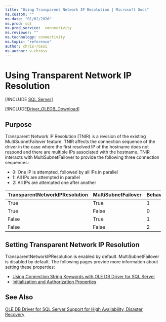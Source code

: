 ```yaml
---
title: "Using Transparent Network IP Resolution | Microsoft Docs"
ms.custom: ""
ms.date: "01/02/2020"
ms.prod: sql
ms.prod_service:  connectivity
ms.reviewer: ""
ms.technology: connectivity
ms.topic: "reference"
author: chris-rossi
ms.author: v-chross
---
```

# Using Transparent Network IP Resolution
[!INCLUDE [SQL Server](../../../includes/applies-to-version/sql-asdb-asdbmi-asa-pdw.md)]

[!INCLUDE[Driver_OLEDB_Download](../../../includes/driver_oledb_download.md)]

## Purpose
Transparent Network IP Resolution (TNIR) is a revision of the existing MultiSubnetFailover feature. TNIR affects the connection sequence of the driver in the case where the first resolved IP of the hostname does not respond and there are multiple IPs associated with the hostname. TNIR interacts with MultiSubnetFailover to provide the following three connection sequences:<br />
* 0: One IP is attempted, followed by all IPs in parallel
* 1: All IPs are attempted in parallel
* 2: All IPs are attempted one after another

|TransparentNetworkIPResolution|MultiSubnetFailover|Behavior|
|--------|--------|--------|
|True|True|1|
|True|False|0|
|False|True|1|
|False|False|2|

## Setting Transparent Network IP Resolution
TransparentNetworkIPResolution is enabled by default. MultiSubnetFailover is disabled by default. The following pages provide more information about setting these properties: 
- [Using Connection String Keywords with OLE DB Driver for SQL Server](..\applications\using-connection-string-keywords-with-oledb-driver-for-sql-server.md)
- [Initialization and Authorization Properties](..\ole-db-data-source-objects\initialization-and-authorization-properties.md)

## See Also 
[OLE DB Driver for SQL Server Support for High Availability, Disaster Recovery](./oledb-driver-for-sql-server-support-for-high-availability-disaster-recovery.md)
